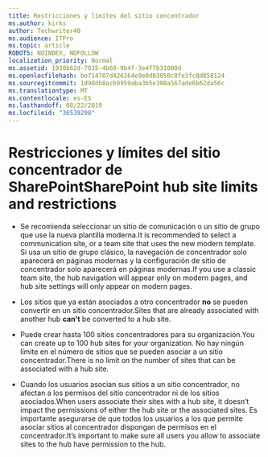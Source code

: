 ```yaml
---
title: Restricciones y límites del sitio concentrador
ms.author: kirks
author: Techwriter40
ms.audience: ITPro
ms.topic: article
ROBOTS: NOINDEX, NOFOLLOW
localization_priority: Normal
ms.assetid: 1930b62d-7035-4b68-9b4f-3e4f7b31000d
ms.openlocfilehash: be714787d426164e9e0d03050c8fe3fc8d858124
ms.sourcegitcommit: 1d98db8acb9959aba3b5e308a567ade6b62da56c
ms.translationtype: MT
ms.contentlocale: es-ES
ms.lasthandoff: 08/22/2019
ms.locfileid: "36539298"
---
```

# <a name="sharepoint-hub-site-limits-and-restrictions"></a><span data-ttu-id="b3b04-102">Restricciones y límites del sitio concentrador de SharePoint</span><span class="sxs-lookup"><span data-stu-id="b3b04-102">SharePoint hub site limits and restrictions</span></span>

- <span data-ttu-id="b3b04-103">Se recomienda seleccionar un sitio de comunicación o un sitio de grupo que use la nueva plantilla moderna.</span><span class="sxs-lookup"><span data-stu-id="b3b04-103">It is recommended to select a communication site, or a team site that uses the new modern template.</span></span> <span data-ttu-id="b3b04-104">Si usa un sitio de grupo clásico, la navegación de concentrador solo aparecerá en páginas modernas y la configuración de sitio de concentrador solo aparecerá en páginas modernas.</span><span class="sxs-lookup"><span data-stu-id="b3b04-104">If you use a classic team site, the hub navigation will appear only on modern pages, and hub site settings will only appear on modern pages.</span></span>

- <span data-ttu-id="b3b04-105">Los sitios que ya están asociados a otro concentrador **no** se pueden convertir en un sitio concentrador.</span><span class="sxs-lookup"><span data-stu-id="b3b04-105">Sites that are already associated with another hub **can't** be converted to a hub site.</span></span>

- <span data-ttu-id="b3b04-106">Puede crear hasta 100 sitios concentradores para su organización.</span><span class="sxs-lookup"><span data-stu-id="b3b04-106">You can create up to 100 hub sites for your organization.</span></span> <span data-ttu-id="b3b04-107">No hay ningún límite en el número de sitios que se pueden asociar a un sitio concentrador.</span><span class="sxs-lookup"><span data-stu-id="b3b04-107">There is no limit on the number of sites that can be associated with a hub site.</span></span>

- <span data-ttu-id="b3b04-108">Cuando los usuarios asocian sus sitios a un sitio concentrador, no afectan a los permisos del sitio concentrador ni de los sitios asociados.</span><span class="sxs-lookup"><span data-stu-id="b3b04-108">When users associate their sites with a hub site, it doesn’t impact the permissions of either the hub site or the associated sites.</span></span> <span data-ttu-id="b3b04-109">Es importante asegurarse de que todos los usuarios a los que permite asociar sitios al concentrador dispongan de permisos en el concentrador.</span><span class="sxs-lookup"><span data-stu-id="b3b04-109">It’s important to make sure all users you allow to associate sites to the hub have permission to the hub.</span></span>

